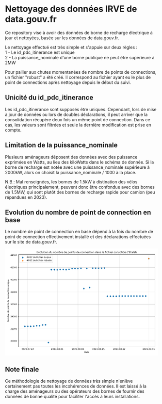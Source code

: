 # Nettoyage des données IRVE de data.gouv.fr
Ce repository vise à avoir des données de borne de recharge électrique à jour et nettoyées, basée sur les données de data.gouv.fr.  
  
Le nettoyage effectué est très simple et s'appuie sur deux règles :  
    1 - Le id_pdc_itinerance est unique  
    2 - La puissance_nominale d'une borne publique ne peut être supérieure à 2MW  
  
Pour pallier aux chutes momentanées de nombre de points de connections, un fichier "robust" a été créé. Il correspond au fichier ayant eu le plus de point de connections après nettoyage depuis le début du suivi.

## Unicité du id_pdc_itinerance
Les id_pdc_itinerance sont supposés être uniques. Cependant, lors de mise à jour de données ou lors de doubles déclarations, il peut arriver que la consolidation récupère deux fois un même point de connection. Dans ce cas, les valeurs sont filtrées et seule la dernière modification est prise en compte.

## Limitation de la puissance_nominale
Plusieurs aménageurs déposent des données avec des puissance exprimées en Watts, au lieu des kiloWatts dans le schéma de donnée. Si la borne de recharge est notée avec une puissance_nominale supérieure à 2000kW, alors on choisit la puissance_nominale / 1000 à la place.

N.B.:  Mal renseignées, les bornes de 1.5kW à distination des vélos électriques principalement, peuvent donc être confondue avec des bornes de 1.5MW, qui sont plutôt des bornes de recharge rapide pour camion (peu répandues en 2023).

## Evolution du nombre de point de connection en base
Le nombre de point de connection en base dépend à la fois du nombre de point de connection effectivement installé et des déclarations effectuées sur le site de data.gouv.fr.

![](img/irve_data_follow_up.png)

## Note finale
Ce méthodologie de nettoyage de données très simple n'enlève certainement pas toutes les incohérences de données. Il est laissé à la charge des aménageurs ou des opérateurs des bornes de fournir des données de bonne qualité pour faciliter l'accès à leurs installations.
